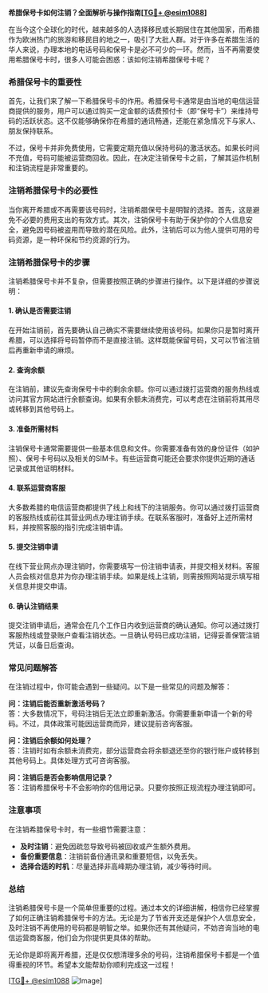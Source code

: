 **希腊保号卡如何注销？全面解析与操作指南[[TG💪+ @esim1088](https://t.me/s/esim1088)]**

在当今这个全球化的时代，越来越多的人选择移民或长期居住在其他国家，而希腊作为欧洲热门的旅游和移民目的地之一，吸引了大批人群。对于许多在希腊生活的华人来说，办理本地的电话号码和保号卡是必不可少的一环。然而，当不再需要使用希腊保号卡时，很多人可能会困惑：该如何注销希腊保号卡呢？

### 希腊保号卡的重要性

首先，让我们来了解一下希腊保号卡的作用。希腊保号卡通常是由当地的电信运营商提供的服务，用户可以通过购买一定金额的话费预付卡（即“保号卡”）来维持号码的活跃状态。这不仅能够确保你在希腊的通讯畅通，还能在紧急情况下与家人、朋友保持联系。

不过，保号卡并非免费使用，它需要定期充值以保持号码的激活状态。如果长时间不充值，号码可能被运营商回收。因此，在决定注销保号卡之前，了解其运作机制和注销流程是非常重要的。

### 注销希腊保号卡的必要性

当你离开希腊或不再需要该号码时，注销希腊保号卡是明智的选择。首先，这是避免不必要的费用支出的有效方式。其次，注销保号卡有助于保护你的个人信息安全，避免因号码被盗用而导致的潜在风险。此外，注销后可以为他人提供可用的号码资源，是一种环保和节约资源的行为。

### 注销希腊保号卡的步骤

注销希腊保号卡并不复杂，但需要按照正确的步骤进行操作。以下是详细的步骤说明：

#### 1. 确认是否需要注销

在开始注销前，首先要确认自己确实不需要继续使用该号码。如果你只是暂时离开希腊，可以选择将号码暂停而不是直接注销。这样既能保留号码，又可以节省注销后再重新申请的麻烦。

#### 2. 查询余额

在注销前，建议先查询保号卡中的剩余余额。你可以通过拨打运营商的服务热线或访问其官方网站进行余额查询。如果有余额未消费完，可以考虑在注销前将其用尽或转移到其他号码上。

#### 3. 准备所需材料

注销保号卡通常需要提供一些基本信息和文件。你需要准备有效的身份证件（如护照）、保号卡号码以及相关的SIM卡。有些运营商可能还会要求你提供近期的通话记录或其他证明材料。

#### 4. 联系运营商客服

大多数希腊的电信运营商都提供了线上和线下的注销服务。你可以通过拨打运营商的客服热线或前往其营业网点办理注销手续。在联系客服时，准备好上述所需材料，并按照客服的指引完成注销申请。

#### 5. 提交注销申请

在线下营业网点办理注销时，你需要填写一份注销申请表，并提交相关材料。客服人员会核对信息并为你办理注销手续。如果是线上注销，则需按照网站提示填写相关信息并提交申请。

#### 6. 确认注销结果

提交注销申请后，通常会在几个工作日内收到运营商的确认通知。你可以通过拨打客服热线或登录账户查看注销状态。一旦确认号码已成功注销，记得妥善保管注销凭证，以备日后查询。

### 常见问题解答

在注销过程中，你可能会遇到一些疑问。以下是一些常见的问题及解答：

**问：注销后能否重新激活号码？**  
答：大多数情况下，号码注销后无法立即重新激活。你需要重新申请一个新的号码。不过，具体政策可能因运营商而异，建议提前咨询客服。

**问：注销后余额如何处理？**  
答：注销时如有余额未消费完，部分运营商会将余额退还至你的银行账户或转移到其他号码上。具体处理方式可咨询客服。

**问：注销后是否会影响信用记录？**  
答：注销希腊保号卡不会影响你的信用记录。只要你按照正规流程办理注销即可。

### 注意事项

在注销希腊保号卡时，有一些细节需要注意：

- **及时注销**：避免因疏忽导致号码被回收或产生额外费用。
- **备份重要信息**：注销前备份通讯录和重要短信，以免丢失。
- **选择合适的时机**：尽量选择非高峰期办理注销，减少等待时间。

### 总结

注销希腊保号卡是一个简单但重要的过程。通过本文的详细讲解，相信你已经掌握了如何正确注销希腊保号卡的方法。无论是为了节省开支还是保护个人信息安全，及时注销不再使用的号码都是明智之举。如果你还有其他疑问，不妨咨询当地的电信运营商客服，他们会为你提供更具体的帮助。

无论你是即将离开希腊，还是仅仅想清理多余的号码，注销希腊保号卡都是一个值得重视的环节。希望本文能帮助你顺利完成这一过程！

[[TG💪+ @esim1088](https://t.me/s/esim1088) ![Image](https://i.postimg.cc/4NQfJmqS/Snipaste-2025-05-13-00-14-12.png)]